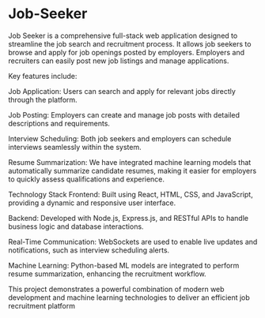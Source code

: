 # Job-Seeker
Job Seeker is a comprehensive full-stack web application designed to streamline the job search and recruitment process. It allows job seekers to browse and apply for job openings posted by employers. Employers and recruiters can easily post new job listings and manage applications.

Key features include:

Job Application: Users can search and apply for relevant jobs directly through the platform.

Job Posting: Employers can create and manage job posts with detailed descriptions and requirements.

Interview Scheduling: Both job seekers and employers can schedule interviews seamlessly within the system.

Resume Summarization: We have integrated machine learning models that automatically summarize candidate resumes, making it easier for employers to quickly assess qualifications and experience.

Technology Stack
Frontend: Built using React, HTML, CSS, and JavaScript, providing a dynamic and responsive user interface.

Backend: Developed with Node.js, Express.js, and RESTful APIs to handle business logic and database interactions.

Real-Time Communication: WebSockets are used to enable live updates and notifications, such as interview scheduling alerts.

Machine Learning: Python-based ML models are integrated to perform resume summarization, enhancing the recruitment workflow.

This project demonstrates a powerful combination of modern web development and machine learning technologies to deliver an efficient job recruitment platform

